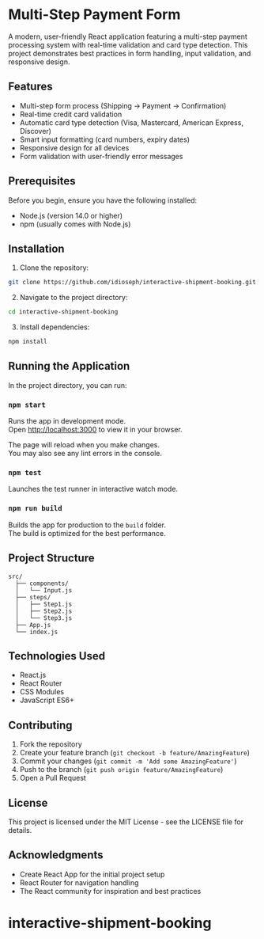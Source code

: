 # Multi-Step Payment Form

A modern, user-friendly React application featuring a multi-step payment processing system with real-time validation and card type detection. This project demonstrates best practices in form handling, input validation, and responsive design.

## Features

- Multi-step form process (Shipping → Payment → Confirmation)
- Real-time credit card validation
- Automatic card type detection (Visa, Mastercard, American Express, Discover)
- Smart input formatting (card numbers, expiry dates)
- Responsive design for all devices
- Form validation with user-friendly error messages

## Prerequisites

Before you begin, ensure you have the following installed:
- Node.js (version 14.0 or higher)
- npm (usually comes with Node.js)

## Installation

1. Clone the repository:

```bash
git clone https://github.com/idioseph/interactive-shipment-booking.git
```

2. Navigate to the project directory:

```bash
cd interactive-shipment-booking
```

3. Install dependencies:

```bash
npm install
```

## Running the Application

In the project directory, you can run:

### `npm start`

Runs the app in development mode.\
Open [http://localhost:3000](http://localhost:3000) to view it in your browser.

The page will reload when you make changes.\
You may also see any lint errors in the console.

### `npm test`

Launches the test runner in interactive watch mode.

### `npm run build`

Builds the app for production to the `build` folder.\
The build is optimized for the best performance.

## Project Structure

```
src/
  ├── components/
  │   └── Input.js
  ├── steps/
  │   ├── Step1.js
  │   ├── Step2.js
  │   └── Step3.js
  ├── App.js
  └── index.js
```

## Technologies Used

- React.js
- React Router
- CSS Modules
- JavaScript ES6+

## Contributing

1. Fork the repository
2. Create your feature branch (`git checkout -b feature/AmazingFeature`)
3. Commit your changes (`git commit -m 'Add some AmazingFeature'`)
4. Push to the branch (`git push origin feature/AmazingFeature`)
5. Open a Pull Request

## License

This project is licensed under the MIT License - see the LICENSE file for details.

## Acknowledgments

- Create React App for the initial project setup
- React Router for navigation handling
- The React community for inspiration and best practices
# interactive-shipment-booking
